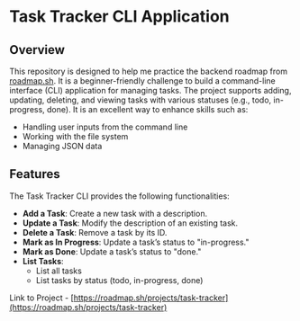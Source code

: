 # Task Tracker CLI Application

## Overview
This repository is designed to help me practice the backend roadmap from [roadmap.sh](https://roadmap.sh/). It is a beginner-friendly challenge to build a command-line interface (CLI) application for managing tasks. The project supports adding, updating, deleting, and viewing tasks with various statuses (e.g., todo, in-progress, done). It is an excellent way to enhance skills such as:

- Handling user inputs from the command line
- Working with the file system
- Managing JSON data

## Features
The Task Tracker CLI provides the following functionalities:

- **Add a Task**: Create a new task with a description.
- **Update a Task**: Modify the description of an existing task.
- **Delete a Task**: Remove a task by its ID.
- **Mark as In Progress**: Update a task’s status to "in-progress."
- **Mark as Done**: Update a task’s status to "done."
- **List Tasks**:
  - List all tasks
  - List tasks by status (todo, in-progress, done)

Link to Project - [https://roadmap.sh/projects/task-tracker](https://roadmap.sh/projects/task-tracker)